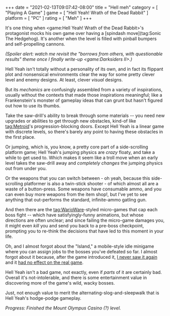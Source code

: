 +++
date = "2021-02-13T09:07:42-08:00"
title = "Hell meh"
category = [ "Playing A Game" ]
game = [ "Hell Yeah! Wrath of the Dead Rabbit" ]
platform = [ "PC" ]
rating = [ "Meh" ]
+++

It's one thing when <game:Hell Yeah! Wrath of the Dead Rabbit>'s protagonist mocks his own game over having a [spindash move](tag:Sonic The Hedgehog).  It's another when the level is filled with pinball bumpers and self-propelling cannons.

<i>(Spoiler alert: watch me revisit the "borrows from others, with questionable results" theme once I finally write-up <game:Darksiders II>.)</i>

Hell Yeah isn't totally without a personality of its own, and in fact its flippant plot and nonsensical environments clear the way for some pretty clever level and enemy designs.  At least, clever <i>visual</i> designs.

But its <i>mechanics</i> are confusingly assembled from a variety of inspirations, usually without the contexts that made those inspirations meaningful; like a Frankenstein's monster of gameplay ideas that can grunt but hasn't figured out how to use its thumbs.

Take the saw-drill's ability to break through some materials -- you need new upgrades or abilities to get through new obstacles, kind-of like <tag:Metroid>'s progression-blocking doors.  Except Hell Yeah is a linear game with discrete levels, so there's barely any point to having these obstacles in the first place.

Or jumping, which is, you know, a pretty core part of a side-scrolling platform game; Hell Yeah's jumping physics are <i>crazy</i> floaty, and take a while to get used to.  Which makes it seem like a troll move when an early level takes the saw-drill away and <i>completely changes</i> the jumping physics out from under you.

Or the weapons that you can switch between - oh yeah, because this side-scrolling platformer is also a twin-stick shooter - of which almost all are a waste of a button-press.  Some weapons have consumable ammo, and you can even buy more weapons from the item shop!, but I've yet to see anything that out-performs the standard, infinite-ammo gatling gun.

And then there are the <tag:WarioWare>-styled micro-games that cap each boss fight -- which have satisfyingly-funny animations, but whose directions are often unclear; and since failing the micro-game damages you, it might even <i>kill</i> you and send you back to a pre-boss checkpoint, prompting you to re-think the decisions that have led to this moment in your life.

Oh, and I almost forgot about the "Island," a mobile-style idle minigame where you can assign jobs to the bosses you've defeated so far.  I almost forgot about it because, after the game introduced it, <a href="https://gamefaqs.gamespot.com/boards/662411-hell-yeah-wrath-of-the-dead-rabbit/64379563">I never saw it again</a> and it <a href="https://gamefaqs.gamespot.com/boards/662361-hell-yeah-wrath-of-the-dead-rabbit/64196267">had no effect on the real game</a>.

Hell Yeah isn't a bad game, not exactly, even if <i>parts</i> of it are certainly bad.  Overall it's not-intolerable, and there is some entertainment value in discovering more of the game's wild, wacky bosses.

Just, not enough value to merit the alternating-slog-and-sleepwalk that is Hell Yeah's hodge-podge gameplay.

<i>Progress: Finished the Mount Olympus Casino (?) level.</i>
